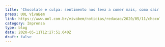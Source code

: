 ```yaml
---
title: 'Chocolate e culpa: sentimento nos leva a comer mais, como sair dessa?'
press: UOL VivaBem
link: https://www.uol.com.br/vivabem/noticias/redacao/2020/05/11/chocolate-e-culpa-sentimento-nos-leva-a-comer-mais-como-sair-dessa.htm
category: Imprensa
type: blog
date: 2020-05-11T12:27:51.640Z
draft: false
---
```

